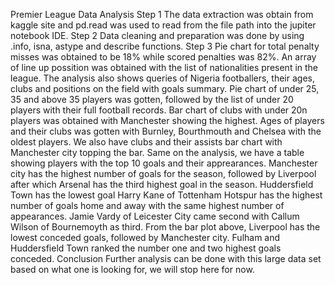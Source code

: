 Premier League Data Analysis
Step 1
The data extraction was obtain from kaggle site and pd.read was used to read from the file path into the 
jupiter notebook IDE. 
Step 2
Data cleaning and preparation was done by using .info, isna, astype and describe functions.
Step 3
Pie chart for total penalty misses was obtained to be 18% while scored penalties was 82%. An array of line up possition was obtained with the list of nationalities present in the 
league.
The analysis also shows queries of Nigeria footballers, their ages, clubs and positions on the field with goals summary.
Pie chart of under 25, 35 and above 35 players was gotten, followed by the list of under 20 players with their full football records.
Bar chart of clubs with under 20n players was obtained with Manchester showing the highest.
Ages of players and their clubs was gotten with Burnley, Bourthmouth and Chelsea with the oldest players.
We also have clubs and their assists bar chart with Manchester city topping the bar.
Same on the analysis, we have a table showing players with the top 10 goals and their apprearances.
Manchester city has the highest number of goals for the season, followed by Liverpool after which Arsenal has the third highest goal in the season.
Huddersfield Town has the lowest goal
Harry Kane of Tottenham Hotspur has the highest number of goals home and away with the same highest number of appearances. 
Jamie Vardy of Leicester City came second with Callum Wilson of Bournemoyth as third.
From the bar plot above, Liverpool has the lowest conceded goals, followed by Manchester city. Fulham and Huddersfield Town ranked the number one and two highest goals conceded.
Conclusion
Further analysis can be done with this large data set based on what one is looking for, we will stop here for now.

